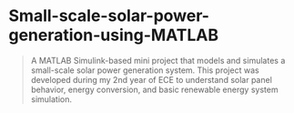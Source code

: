 # Small-scale-solar-power-generation-using-MATLAB
> A MATLAB Simulink-based mini project that models and simulates a small-scale solar power generation system. This project was developed during my 2nd year of ECE to understand solar panel behavior, energy conversion, and basic renewable energy system simulation.
